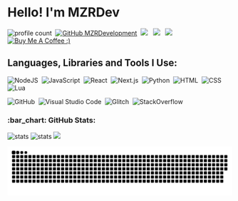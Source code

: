 # Hello! I'm MZRDev
![profile count](https://komarev.com/ghpvc/?username=MZRCode&color=red)&nbsp;
[![GitHub MZRDevelopment](https://img.shields.io/github/followers/MZRCode?label=Takipci&style=social)](https://github.com/MZRCode)&nbsp;
<a href="https://discord.gg/ktVdQYrtXF"><img src="https://img.shields.io/badge/Discord-5865F2?style=flat&logo=Discord&logoColor=white"/></a> &nbsp;
<a href="https://youtube.com/@MZRDev"><img src="https://img.shields.io/badge/YouTube-ff0000?style=flat&logo=YouTube&logoColor=white"/></a> &nbsp;
<a href="https://open.spotify.com/user/x9cbfwe8xc9iu6eqfbpsw2ujb"><img src="https://img.shields.io/badge/Spotify-1DB954?style=flat&logo=Spotify&logoColor=white"/></a> &nbsp;
<a href="https://www.buymeacoffee.com/mzrdev" target="_blank"><img src="https://cdn.buymeacoffee.com/buttons/v2/default-yellow.png" width="85px" height="20px" alt="Buy Me A Coffee :)"></a>

## Languages, Libraries and Tools I Use:
![NodeJS](https://img.shields.io/badge/-Node.js%20-111111?style=flat&logo=Node.js)&nbsp;
![JavaScript](https://img.shields.io/badge/-JavaScript-05122A?style=flat&logo=javascript)&nbsp;
![React](https://img.shields.io/badge/-React%20-111111?style=flat&logo=React)&nbsp;
![Next.js](https://img.shields.io/badge/-Next.js%20-111111?style=flat&logo=Next.js)&nbsp;
![Python](https://img.shields.io/badge/-Python-05122A?style=flat&logo=python)&nbsp;
![HTML](https://img.shields.io/badge/-HTML-05122A?style=flat&logo=HTML5)&nbsp;
![CSS](https://img.shields.io/badge/-CSS-05122A?style=flat&logo=CSS3)&nbsp;
![Lua](https://img.shields.io/badge/-Lua-05122A?style=flat&logo=Lua)&nbsp;

![GitHub](https://img.shields.io/badge/-GitHub-05122A?style=flat&logo=github)&nbsp;
![Visual Studio Code](https://img.shields.io/badge/-Visual%20Studio%20Code-05122A?style=flat&logo=visual-studio-code&logoColor=007ACC)&nbsp;
![Glitch](https://img.shields.io/badge/-Glitch%20Code%20Editor-05122A?style=flat&logo=Glitch)&nbsp;
![StackOverflow](https://img.shields.io/badge/-Stack%20Overflow-05122A?style=flat&logo=StackOverflow)&nbsp;


<h3 align="left">:bar_chart: GitHub Stats:</h3>
<p align="left">
   <img src="https://github-readme-stats.vercel.app/api?username=MZRCode&count_private=true&show_icons=true&theme=dark&hide_border=true" width="%100" height="150px" alt="stats" />
   <img src="https://github-readme-stats-git-masterrstaa-rickstaa.vercel.app//api/top-langs/?username=MZRCode&show_icons=true&theme=dark&hide_border=true&layout=compact" width="%100" height="150px" alt="stats" />
<img src="https://github-profile-trophy.vercel.app/?username=MZRCode&theme=radical" />
</p>

![snake-game](https://raw.githubusercontent.com/MZRCode/MZRCode/5e2c64c0afbf5315bbdde4c28551a3eb8c1a5dfe/snake.svg)
